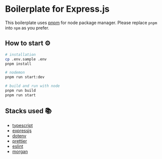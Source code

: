 # Boilerplate for Express.js

This boilerplate uses [pnpm](https://pnpm.io/) for node package manager.
Please replace `pnpm` into `npm` as you prefer.

## How to start ⚙️

```bash
# installation
cp .env.sample .env
pnpm install

# nodemon
pnpm run start:dev

# build and run with node
pnpm run build
pnpm run start
```

## Stacks used 📚

- [typescript](https://www.typescriptlang.org/)
- [expressjs](https://expressjs.com/)
- [dotenv](https://www.npmjs.com/package/dotenv)
- [prettier](https://prettier.io/)
- [eslint](https://eslint.org/)
- [morgan](https://github.com/expressjs/morgan)
